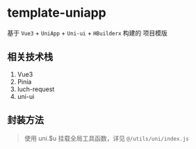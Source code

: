 # template-uniapp

基于 `Vue3` + `UniApp` + `Uni-ui` + `HBuilderx` 构建的 项目模版

## 相关技术栈

1. Vue3
2. Pinia
3. luch-request
4. uni-ui

## 封装方法

> 使用 uni.$u 挂载全局工具函数，详见 `@/utils/uni/index.js`